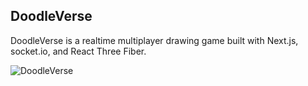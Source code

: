 ## DoodleVerse

DoodleVerse is a realtime multiplayer drawing game built with Next.js, socket.io, and React Three Fiber.

![DoodleVerse](https://i.imgur.com/bhhjAee.png)
